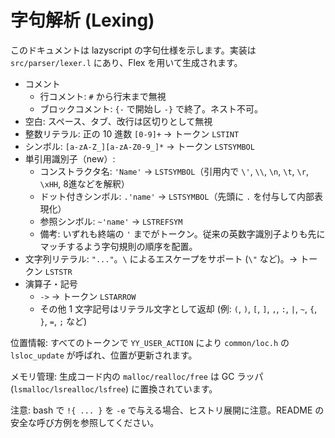 # 字句解析 (Lexing)

このドキュメントは lazyscript の字句仕様を示します。実装は `src/parser/lexer.l` にあり、Flex を用いて生成されます。

- コメント
  - 行コメント: `#` から行末まで無視
  - ブロックコメント: `{-` で開始し `-}` で終了。ネスト不可。
- 空白: スペース、タブ、改行は区切りとして無視
- 整数リテラル: 正の 10 進数 `[0-9]+` → トークン `LSTINT`
- シンボル: `[a-zA-Z_][a-zA-Z0-9_]*` → トークン `LSTSYMBOL`
- 単引用識別子（new）:
  - コンストラクタ名: `'Name'` → `LSTSYMBOL`（引用内で `\'`, `\\`, `\n`, `\t`, `\r`, `\xHH`, 8進などを解釈）
  - ドット付きシンボル: `.'name'` → `LSTSYMBOL`（先頭に `.` を付与して内部表現化）
  - 参照シンボル: `~'name'` → `LSTREFSYM`
  - 備考: いずれも終端の `'` までがトークン。従来の英数字識別子よりも先にマッチするよう字句規則の順序を配置。
- 文字列リテラル: `"..."`。`\` によるエスケープをサポート (`\"` など)。→ トークン `LSTSTR`
- 演算子・記号
  - `->` → トークン `LSTARROW`
  - その他 1 文字記号はリテラル文字として返却 (例: `(`, `)`, `[`, `]`, `,`, `:`, `|`, `~`, `{`, `}`, `=`, `;` など)

位置情報: すべてのトークンで `YY_USER_ACTION` により `common/loc.h` の `lsloc_update` が呼ばれ、位置が更新されます。

メモリ管理: 生成コード内の `malloc/realloc/free` は GC ラッパ (`lsmalloc/lsrealloc/lsfree`) に置換されています。

注意: bash で `!{ ... }` を `-e` で与える場合、ヒストリ展開に注意。README の安全な呼び方例を参照してください。
